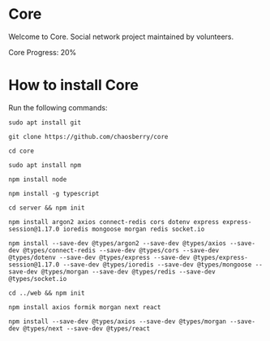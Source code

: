 # Core

Welcome to Core. Social network project maintained by volunteers.

Core Progress: 20%

# How to install Core

Run the following commands:

`sudo apt install git`

`git clone https://github.com/chaosberry/core`

`cd core`

`sudo apt install npm`

`npm install node`

`npm install -g typescript`

`cd server && npm init`

`npm install argon2 axios connect-redis cors dotenv express express-session@1.17.0 ioredis mongoose morgan redis socket.io`

`npm install --save-dev @types/argon2 --save-dev @types/axios --save-dev @types/connect-redis --save-dev @types/cors --save-dev @types/dotenv --save-dev @types/express --save-dev @types/express-session@1.17.0 --save-dev @types/ioredis --save-dev @types/mongoose --save-dev @types/morgan --save-dev @types/redis --save-dev @types/socket.io`

`cd ../web && npm init`

`npm install axios formik morgan next react`

`npm install --save-dev @types/axios --save-dev @types/morgan --save-dev @types/next --save-dev @types/react`
